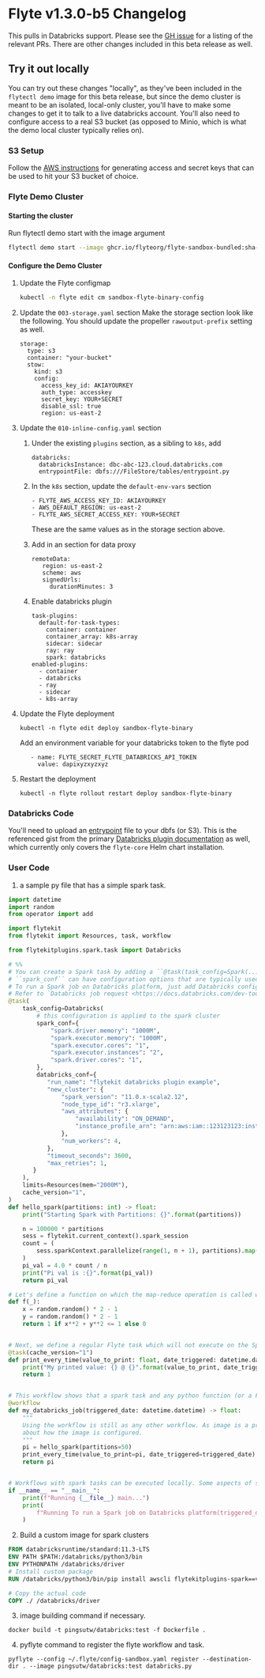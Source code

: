 
# Flyte v1.3.0-b5 Changelog

This pulls in Databricks support. Please see the [GH issue](https://github.com/flyteorg/flyte/issues/3173) for a listing of the relevant PRs.
There are other changes included in this beta release as well.

## Try it out locally
You can try out these changes "locally", as they've been included in the `flytectl demo` image for this beta release, but since the demo cluster is meant
to be an isolated, local-only cluster, you'll have to make some changes to get it to talk to a live databricks account. You'll also need to configure
access to a real S3 bucket (as opposed to Minio, which is what the demo local cluster typically relies on).

### S3 Setup
Follow the [AWS instructions](https://docs.aws.amazon.com/powershell/latest/userguide/pstools-appendix-sign-up.html) for generating access and secret
keys that can be used to hit your S3 bucket of choice.

### Flyte Demo Cluster
#### Starting the cluster
Run flytectl demo start with the image argument

```bash
flytectl demo start --image ghcr.io/flyteorg/flyte-sandbox-bundled:sha-e240038bea1f3bdfe2092823688d35dc78fb6e6b
```

#### Configure the Demo Cluster
1. Update the Flyte configmap
    ```bash
    kubectl -n flyte edit cm sandbox-flyte-binary-config
    ```
  1. Update the `003-storage.yaml` section
     Make the storage section look like the following. You should update the propeller `rawoutput-prefix` setting as well.
      ```
      storage:
        type: s3
        container: "your-bucket"
        stow:
          kind: s3
          config:
            access_key_id: AKIAYOURKEY
            auth_type: accesskey
            secret_key: YOUR+SECRET
            disable_ssl: true
            region: us-east-2
      ```
  1. Update the `010-inline-config.yaml` section
     1. Under the existing `plugins` section, as a sibling to `k8s`, add
        ```
        databricks:
          databricksInstance: dbc-abc-123.cloud.databricks.com
          entrypointFile: dbfs:///FileStore/tables/entrypoint.py
        ```
     2. In the `k8s` section, update the `default-env-vars` section
        ```
        - FLYTE_AWS_ACCESS_KEY_ID: AKIAYOURKEY
        - AWS_DEFAULT_REGION: us-east-2
        - FLYTE_AWS_SECRET_ACCESS_KEY: YOUR+SECRET
        ```
         These are the same values as in the storage section above.

     3. Add in an section for data proxy
        ```
        remoteData:
           region: us-east-2
           scheme: aws
           signedUrls:
             durationMinutes: 3
        ```
     4. Enable databricks plugin
        ```shell
        task-plugins:
          default-for-task-types:
            container: container
            container_array: k8s-array
            sidecar: sidecar
            ray: ray
            spark: databricks
        enabled-plugins:
          - container
          - databricks
          - ray
          - sidecar
          - k8s-array

        ```

1. Update the Flyte deployment
   ```
   kubectl -n flyte edit deploy sandbox-flyte-binary
   ```
   
   Add an environment variable for your databricks token to the flyte pod
   ```
      - name: FLYTE_SECRET_FLYTE_DATABRICKS_API_TOKEN
        value: dapixyzxyzxyz
    ```
    
1. Restart the deployment
   ```
   kubectl -n flyte rollout restart deploy sandbox-flyte-binary
   ```

### Databricks Code
You'll need to upload an [entrypoint](https://gist.github.com/pingsutw/482e7f0134414dac437500344bac5134) file to your dbfs (or S3). This is the referenced gist from the primary [Databricks plugin documentation](https://github.com/flyteorg/flyte/blob/master/rsts/deployment/plugin_setup/webapi/databricks.rst) as well, which currently only covers the `flyte-core` Helm chart installation.


### User Code
1. a sample py file that has a simple spark task.

```python
import datetime
import random
from operator import add

import flytekit
from flytekit import Resources, task, workflow

from flytekitplugins.spark.task import Databricks

# %%
# You can create a Spark task by adding a ``@task(task_config=Spark(...)...)`` decorator.
# ``spark_conf`` can have configuration options that are typically used when configuring a Spark cluster.
# To run a Spark job on Databricks platform, just add Databricks config to the task config. Databricks Config is the same as the databricks job request.
# Refer to `Databricks job request <https://docs.databricks.com/dev-tools/api/2.0/jobs.html#request-structure>`__
@task(
    task_config=Databricks(
        # this configuration is applied to the spark cluster
        spark_conf={
            "spark.driver.memory": "1000M",
            "spark.executor.memory": "1000M",
            "spark.executor.cores": "1",
            "spark.executor.instances": "2",
            "spark.driver.cores": "1",
        },
        databricks_conf={
           "run_name": "flytekit databricks plugin example",
           "new_cluster": {
               "spark_version": "11.0.x-scala2.12",
               "node_type_id": "r3.xlarge",
               "aws_attributes": {
                   "availability": "ON_DEMAND",
                   "instance_profile_arn": "arn:aws:iam::123123123:instance-profile/databricks-s3-role",
               },
               "num_workers": 4,
           },
           "timeout_seconds": 3600,
           "max_retries": 1,
       }
    ),
    limits=Resources(mem="2000M"),
    cache_version="1",
)
def hello_spark(partitions: int) -> float:
    print("Starting Spark with Partitions: {}".format(partitions))

    n = 100000 * partitions
    sess = flytekit.current_context().spark_session
    count = (
        sess.sparkContext.parallelize(range(1, n + 1), partitions).map(f).reduce(add)
    )
    pi_val = 4.0 * count / n
    print("Pi val is :{}".format(pi_val))
    return pi_val

# Let's define a function on which the map-reduce operation is called within the Spark cluster.
def f(_):
    x = random.random() * 2 - 1
    y = random.random() * 2 - 1
    return 1 if x**2 + y**2 <= 1 else 0


# Next, we define a regular Flyte task which will not execute on the Spark cluster.
@task(cache_version="1")
def print_every_time(value_to_print: float, date_triggered: datetime.datetime) -> int:
    print("My printed value: {} @ {}".format(value_to_print, date_triggered))
    return 1


# This workflow shows that a spark task and any python function (or a Flyte task) can be chained together as long as they match the parameter specifications.
@workflow
def my_databricks_job(triggered_date: datetime.datetime) -> float:
    """
    Using the workflow is still as any other workflow. As image is a property of the task, the workflow does not care
    about how the image is configured.
    """
    pi = hello_spark(partitions=50)
    print_every_time(value_to_print=pi, date_triggered=triggered_date)
    return pi


# Workflows with spark tasks can be executed locally. Some aspects of spark, like links to :ref:`Hive <Hive>` meta stores may not work, but these are limitations of using Spark and are not introduced by Flyte.
if __name__ == "__main__":
    print(f"Running {__file__} main...")
    print(
        f"Running To run a Spark job on Databricks platform(triggered_date=datetime.datetime.now()){my_databricks_job(triggered_date=datetime.datetime.now())}"
    )

```
2. Build a custom image for spark clusters
```dockerfile
FROM databricksruntime/standard:11.3-LTS
ENV PATH $PATH:/databricks/python3/bin
ENV PYTHONPATH /databricks/driver
# Install custom package
RUN /databricks/python3/bin/pip install awscli flytekitplugins-spark==v1.3.0b5

# Copy the actual code
COPY ./ /databricks/driver
```
3. image building command if necessary.
```shell
docker build -t pingsutw/databricks:test -f Dockerfile .
```
4. pyflyte command to register the flyte workflow and task.

```shell
pyflyte --config ~/.flyte/config-sandbox.yaml register --destination-dir . --image pingsutw/databricks:test databricks.py
```


